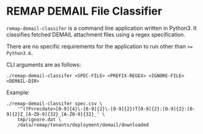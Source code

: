 # REMAP DEMAIL File Classifier

`remap-demail-classifer` is a command line application written in
Python3. It classifies fetched DEMAIL attachment files using a regex
specification.

There are no specific requirements for the application to run other
than `>= Python3.6`.

CLI arguments are as follows:

```
./remap-demail-classifer <SPEC-FILE> <PREFIX-REGEX> <IGNORE-FILE> <DEMAIL-DIR>
```

Example:

```
./remap-demail-classifer spec.csv \
	'^(?P<recdate>[0-9]{4}\-[0-9]{2}\-[0-9]{2})T[0-9]{2}:[0-9]{2}:[0-9]{2}Z_[A-Z0-9]{32}_[A-Z0-9]{32}_' \
	tmp/ignore.dat \
	/data/remap/tenants/deployment/demail/downloaded
```
